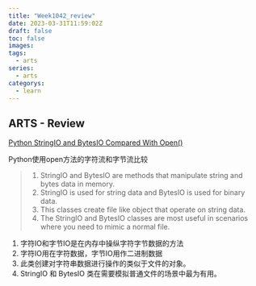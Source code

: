 ```yaml
---
title: "Week1042_review"
date: 2023-03-31T11:59:02Z
draft: false 
toc: false
images:
tags:
  - arts 
series:
  - arts 
categorys:
  - learn 
---
```


## ARTS - Review

[Python StringIO and BytesIO Compared With Open()](https://medium.com/swlh/python-stringio-and-bytesio-compared-with-open-c0e99b9def31)

Python使用open方法的字符流和字节流比较

> 1. StringIO and BytesIO are methods that manipulate string and bytes data in memory.
> 2. StringIO is used for string data and BytesIO is used for binary data.
> 3. This classes create file like object that operate on string data.
> 4. The StringIO and BytesIO classes are most useful in scenarios where you need to mimic a normal file.

1. 字符IO和字节IO是在内存中操纵字符字节数据的方法
2. 字符IO用在字符数据，字节IO用作二进制数据
3. 此类创建对字符串数据进行操作的类似于文件的对象。
4. StringIO 和 BytesIO 类在需要模拟普通文件的场景中最为有用。





